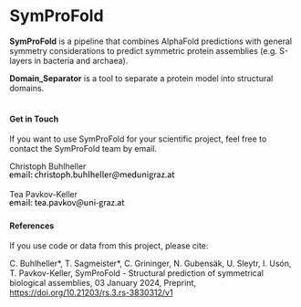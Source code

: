 # SymProFold

**SymProFold** is a pipeline that combines AlphaFold predictions with general symmetry considerations to predict symmetric protein assemblies (e.g. S-layers in bacteria and archaea).

**Domain_Separator** is a tool to separate a protein model into structural domains.
<br /><br />


#### Get in Touch
If you want to use SymProFold for your scientific project, feel free to contact the SymProFold team by email.

Christoph Buhlheller  
<img src="mailcb.svg" alt="email" height="15" />  

Tea Pavkov-Keller  
<img src="mailtpk.svg" alt="email" height="15" />  


#### References
If you use code or data from this project, please cite: 

C. Buhlheller*, T. Sagmeister*, C. Grininger, N. Gubensäk, U. Sleytr, I. Usón, T. Pavkov-Keller, SymProFold - Structural prediction of symmetrical biological assemblies, 03 January 2024, Preprint, https://doi.org/10.21203/rs.3.rs-3830312/v1
